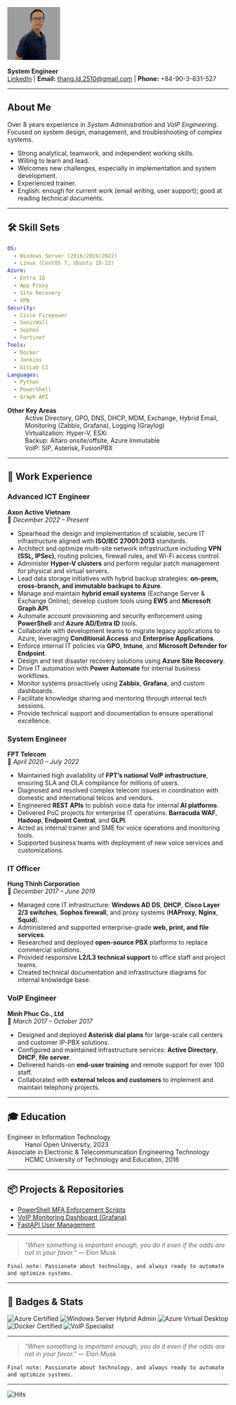 <p align="left">
  <img src="https://raw.githubusercontent.com/thangle2510/thangle2510.github.io/main/avatar.jpg" alt="Avatar" width="120"/>
</p>



**System Engineer**  
[LinkedIn](https://linkedin.com/in/thang-le-28970b91) | **Email:** thang.ld.2510@gmail.com | **Phone:** +84-90-3-631-527

* * *

## About Me

Over 8 years experience in _System Administration_ and _VoIP Engineering_.  
Focused on system design, management, and troubleshooting of complex systems.

* Strong analytical, teamwork, and independent working skills.
* Willing to learn and lead.
* Welcomes new challenges, especially in implementation and system development.
* Experienced trainer.
* English: enough for current work (email writing, user support); good at reading technical documents.

* * *

## 🛠️ Skill Sets

```yaml
OS:
  - Windows Server (2016/2019/2022)
  - Linux (CentOS 7, Ubuntu 18-22)
Azure:
  - Entra ID
  - App Proxy
  - Site Recovery
  - VPN
Security:
  - Cisco Firepower
  - SonicWall
  - Sophos
  - Fortinet
Tools:
  - Docker
  - Jenkins
  - GitLab CI
Languages:
  - Python
  - PowerShell
  - Graph API
```

<dl>
<dt><strong>Other Key Areas</strong></dt>
<dd>Active Directory, GPO, DNS, DHCP, MDM, Exchange, Hybrid Email, Monitoring (Zabbix, Grafana), Logging (Graylog)</dd>
<dd>Virtualization: Hyper-V, ESXi</dd>
<dd>Backup: Altaro onsite/offsite, Azure Immutable</dd>
<dd>VoIP: SIP, Asterisk, FusionPBX</dd>
</dl>

* * *

## 💼 Work Experience

### **Advanced ICT Engineer**  
**Axon Active Vietnam**  
📅 _December 2022 – Present_

- Spearhead the design and implementation of scalable, secure IT infrastructure aligned with **ISO/IEC 27001:2013** standards.
- Architect and optimize multi-site network infrastructure including **VPN (SSL, IPSec)**, routing policies, firewall rules, and Wi-Fi access control.
- Administer **Hyper-V clusters** and perform regular patch management for physical and virtual servers.
- Lead data storage initiatives with hybrid backup strategies: **on-prem, cross-branch, and immutable backups to Azure**.
- Manage and maintain **hybrid email systems** (Exchange Server & Exchange Online); develop custom tools using **EWS** and **Microsoft Graph API**.
- Automate account provisioning and security enforcement using **PowerShell** and **Azure AD/Entra ID** tools.
- Collaborate with development teams to migrate legacy applications to Azure, leveraging **Conditional Access** and **Enterprise Applications**.
- Enforce internal IT policies via **GPO**, **Intune**, and **Microsoft Defender for Endpoint**.
- Design and test disaster recovery solutions using **Azure Site Recovery**.
- Drive IT automation with **Power Automate** for internal business workflows.
- Monitor systems proactively using **Zabbix**, **Grafana**, and custom dashboards.
- Facilitate knowledge sharing and mentoring through internal tech sessions.
- Provide technical support and documentation to ensure operational excellence.


### **System Engineer**  
**FPT Telecom**  
📅 _April 2020 – July 2022_

- Maintained high availability of **FPT’s national VoIP infrastructure**, ensuring SLA and OLA compliance for millions of users.
- Diagnosed and resolved complex telecom issues in coordination with domestic and international telcos and vendors.
- Engineered **REST APIs** to publish voice data for internal **AI platforms**.
- Delivered PoC projects for enterprise IT operations: **Barracuda WAF**, **Hadoop**, **Endpoint Central**, and **GLPI**.
- Acted as internal trainer and SME for voice operations and monitoring tools.
- Supported business teams with deployment of new voice services and customizations.


### **IT Officer**  
**Hung Thinh Corporation**  
📅 _December 2017 – June 2019_

- Managed core IT infrastructure: **Windows AD DS**, **DHCP**, **Cisco Layer 2/3 switches**, **Sophos firewall**, and proxy systems (**HAProxy**, **Nginx**, **Squid**).
- Administered and supported enterprise-grade **web, print, and file services**.
- Researched and deployed **open-source PBX** platforms to replace commercial solutions.
- Provided responsive **L2/L3 technical support** to office staff and project teams.
- Created technical documentation and infrastructure diagrams for internal knowledge base.


### **VoIP Engineer**  
**Minh Phuc Co., Ltd**  
📅 _March 2017 – October 2017_

- Designed and deployed **Asterisk dial plans** for large-scale call centers and customer IP-PBX solutions.
- Configured and maintained infrastructure services: **Active Directory**, **DHCP**, **file server**.
- Delivered hands-on **end-user training** and remote support for over 100 staff.
- Collaborated with **external telcos and customers** to implement and maintain telephony projects.

* * *

## 🎓 Education

<dl>
<dt>Engineer in Information Technology</dt>
<dd>Hanoi Open University, 2023</dd>
<dt>Associate in Electronic & Telecommunication Engineering Technology</dt>
<dd>HCMC University of Technology and Education, 2016</dd>
</dl>

* * *

## 📦 Projects & Repositories

* [PowerShell MFA Enforcement Scripts](https://github.com/example/mfa-scripts)
* [VoIP Monitoring Dashboard (Grafana)](https://github.com/example/voip-monitor)
* [FastAPI User Management](https://github.com/example/fastapi-users)

* * *

> _“When something is important enough, you do it even if the odds are not in your favor.”_ — Elon Musk

```
Final note: Passionate about technology, and always ready to automate and optimize systems.
```


* * *

## 🏅 Badges & Stats

![Azure Certified](https://img.shields.io/badge/Microsoft-AZ--104-blue?logo=microsoft)
![Windows Server Hybrid Admin](https://img.shields.io/badge/AZ--800%2F801-Windows%20Hybrid-blue?logo=windows)
![Azure Virtual Desktop](https://img.shields.io/badge/AZ--140-AVD-blueviolet?logo=microsoft)
![Docker Certified](https://img.shields.io/badge/Docker-Associate-blue?logo=docker)
![VoIP Specialist](https://img.shields.io/badge/VoIP-Asterisk-green?logo=asterisk)



* * *

> _“When something is important enough, you do it even if the odds are not in your favor.”_ — Elon Musk

```
Final note: Passionate about technology, and always ready to automate and optimize systems.
```
***

![Hits](https://hits.sh/thangle2510.github.io.svg?style=flat-square)

